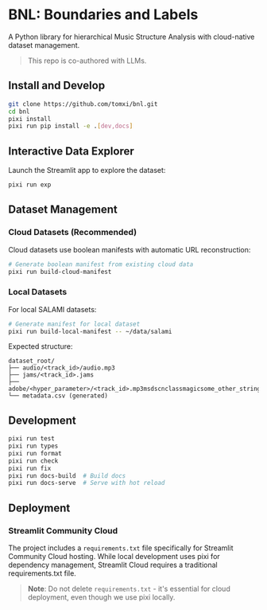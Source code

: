 # BNL: Boundaries and Labels

A Python library for hierarchical Music Structure Analysis with cloud-native dataset management.

> This repo is co-authored with LLMs.

## Install and Develop

```bash
git clone https://github.com/tomxi/bnl.git
cd bnl
pixi install
pixi run pip install -e .[dev,docs]
```


## Interactive Data Explorer

Launch the Streamlit app to explore the dataset:
```bash
pixi run exp
```

## Dataset Management
### Cloud Datasets (Recommended)

Cloud datasets use boolean manifests with automatic URL reconstruction:

```bash
# Generate boolean manifest from existing cloud data
pixi run build-cloud-manifest
```

### Local Datasets

For local SALAMI datasets:

```bash
# Generate manifest for local dataset
pixi run build-local-manifest -- ~/data/salami
```

Expected structure:
```
dataset_root/
├── audio/<track_id>/audio.mp3
├── jams/<track_id>.jams
├── adobe/<hyper_parameter>/<track_id>.mp3msdscnclassmagicsome_other_string.json
└── metadata.csv (generated)
```

## Development

```bash
pixi run test
pixi run types
pixi run format
pixi run check
pixi run fix
pixi run docs-build  # Build docs
pixi run docs-serve  # Serve with hot reload
```

## Deployment

### Streamlit Community Cloud

The project includes a `requirements.txt` file specifically for Streamlit Community Cloud hosting. While local development uses pixi for dependency management, Streamlit Cloud requires a traditional requirements.txt file.

> **Note**: Do not delete `requirements.txt` - it's essential for cloud deployment, even though we use pixi locally.
